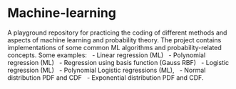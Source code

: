 # Machine-learning

A playground repository for practicing the coding of different methods and aspects of machine learning and probability theory. The project contains implementations of some common ML algorithms and probability-related concepts. Some examples:
  - Linear regression (ML)
  - Polynomial regression (ML)
  - Regression using basis function (Gauss RBF)
  - Logistic regression (ML)
  - Polynomial Logistic regressions (ML),
  - Normal distribution PDF and CDF
  - Exponential distribution PDF and CDF.

